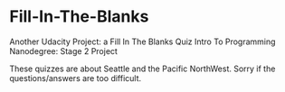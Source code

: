 # Fill-In-The-Blanks
Another Udacity Project: a Fill In The Blanks Quiz
Intro To Programming Nanodegree: Stage 2 Project

These quizzes are about Seattle and the Pacific NorthWest.  Sorry if the questions/answers are too difficult.
